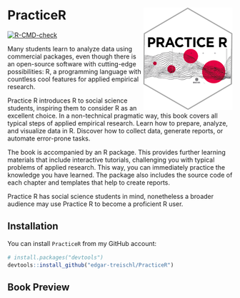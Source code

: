 
<!-- README.md is generated from README.Rmd. Please edit that file -->

# PracticeR <img src="man/figures/logo.png" alt="PracticeR - Edgar Treischl" align="right" width="200"/>

<!-- badges: start -->

[![R-CMD-check](https://github.com/edgar-treischl/PracticeR/actions/workflows/R-CMD-check.yaml/badge.svg)](https://github.com/edgar-treischl/PracticeR/actions/workflows/R-CMD-check.yaml)

<!-- badges: end -->

Many students learn to analyze data using commercial packages, even
though there is an open-source software with cutting-edge possibilities:
R, a programming language with countless cool features for applied
empirical research.

Practice R introduces R to social science students, inspiring them to
consider R as an excellent choice. In a non-technical pragmatic way,
this book covers all typical steps of applied empirical research. Learn
how to prepare, analyze, and visualize data in R. Discover how to
collect data, generate reports, or automate error-prone tasks.

The book is accompanied by an R package. This provides further learning
materials that include interactive tutorials, challenging you with
typical problems of applied research. This way, you can immediately
practice the knowledge you have learned. The package also includes the
source code of each chapter and templates that help to create reports.

Practice R has social science students in mind, nonetheless a broader
audience may use Practice R to become a proficient R user.

## Installation

You can install `PracticeR` from my GitHub account:

``` r
# install.packages("devtools")
devtools::install_github("edgar-treischl/PracticeR")
```

## Book Preview
